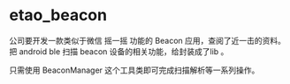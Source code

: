 # etao_beacon

公司要开发一款类似于微信 摇一摇 功能的 Beacon 应用，查阅了近一击的资料。
把 android ble 扫描 beacon 设备的相关功能，给封装成了lib 。

只需使用 BeaconManager 这个工具类即可完成扫描解析等一系列操作。
